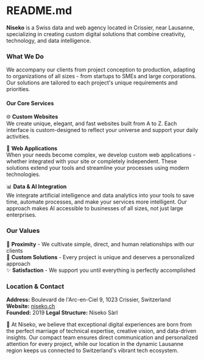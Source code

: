 # README.md

**Niseko** is a Swiss data and web agency located in Crissier, near Lausanne, specializing in creating custom digital solutions that combine creativity, technology, and data intelligence.

### What We Do

We accompany our clients from project conception to production, adapting to organizations of all sizes - from startups to SMEs and large corporations. Our solutions are tailored to each project's unique requirements and priorities.

#### Our Core Services

🌐 **Custom Websites**  
We create unique, elegant, and fast websites built from A to Z. Each interface is custom-designed to reflect your universe and support your daily activities.

📱 **Web Applications**  
When your needs become complex, we develop custom web applications - whether integrated with your site or completely independent. These solutions extend your tools and streamline your processes using modern technologies.

📊 **Data & AI Integration**  
We integrate artificial intelligence and data analytics into your tools to save time, automate processes, and make your services more intelligent. Our approach makes AI accessible to businesses of all sizes, not just large enterprises.

### Our Values

🤝 **Proximity** - We cultivate simple, direct, and human relationships with our clients  
🎯 **Custom Solutions** - Every project is unique and deserves a personalized approach  
✨ **Satisfaction** - We support you until everything is perfectly accomplished  

### Location & Contact

**Address:** Boulevard de l'Arc-en-Ciel 9, 1023 Crissier, Switzerland  
**Website:** [niseko.ch](https://niseko.ch)  
**Founded:** 2019
**Legal Structure:** Niseko Sàrl

🧠 At Niseko, we believe that exceptional digital experiences are born from the perfect marriage of technical expertise, creative vision, and data-driven insights. Our compact team ensures direct communication and personalized attention for every project, while our location in the dynamic Lausanne region keeps us connected to Switzerland's vibrant tech ecosystem.

